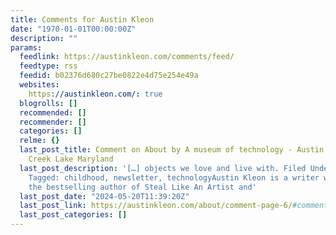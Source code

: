 ```yaml
---
title: Comments for Austin Kleon
date: "1970-01-01T00:00:00Z"
description: ""
params:
  feedlink: https://austinkleon.com/comments/feed/
  feedtype: rss
  feedid: b02376d680c27be0822e4d75e254e49a
  websites:
    https://austinkleon.com/: true
  blogrolls: []
  recommended: []
  recommender: []
  categories: []
  relme: {}
  last_post_title: Comment on About by A museum of technology - Austin Kleon - Deep
    Creek Lake Maryland
  last_post_description: '[…] objects we love and live with. Filed Under: Miscellany
    Tagged: childhood, newsletter, technologyAustin Kleon is a writer who draws. He’s
    the bestselling author of Steal Like An Artist and'
  last_post_date: "2024-05-20T11:39:20Z"
  last_post_link: https://austinkleon.com/about/comment-page-6/#comment-67963
  last_post_categories: []
---
```

